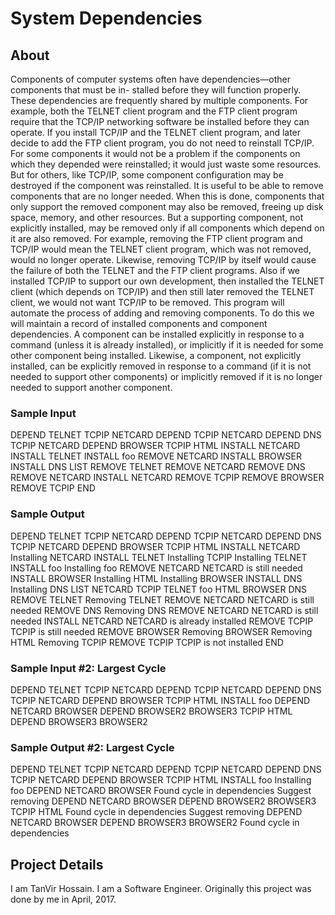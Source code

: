 # System Dependencies
## About
Components of computer systems often have dependencies—other components that must be in- stalled before they will function properly. These dependencies are frequently shared by multiple components. For example, both the TELNET client program and the FTP client program require that the TCP/IP networking software be installed before they can operate. If you install TCP/IP and the TELNET client program, and later decide to add the FTP client program, you do not need to reinstall TCP/IP.
For some components it would not be a problem if the components on which they depended were reinstalled; it would just waste some resources. But for others, like TCP/IP, some component configuration may be destroyed if the component was reinstalled.
It is useful to be able to remove components that are no longer needed. When this is done, components that only support the removed component may also be removed, freeing up disk space, memory, and other resources. But a supporting component, not explicitly installed, may be removed only if all components which depend on it are also removed. For example, removing the FTP client program and TCP/IP would mean the TELNET client program, which was not removed, would no longer operate. Likewise, removing TCP/IP by itself would cause the failure of both the TELNET and the FTP client programs. Also if we installed TCP/IP to support our own development, then installed the TELNET client (which depends on TCP/IP) and then still later removed the TELNET client, we would not want TCP/IP to be removed.
This program will automate the process of adding and removing components. To do this we will maintain a record of installed components and component dependencies. A component can be installed explicitly in response to a command (unless it is already installed), or implicitly if it is needed for some other component being installed. Likewise, a component, not explicitly installed, can be explicitly removed in response to a command (if it is not needed to support other components) or implicitly removed if it is no longer needed to support another component.

### Sample Input
DEPEND TELNET TCPIP NETCARD
DEPEND TCPIP NETCARD
DEPEND DNS TCPIP NETCARD
DEPEND BROWSER TCPIP HTML
INSTALL NETCARD
INSTALL TELNET
INSTALL foo
REMOVE NETCARD
INSTALL BROWSER
INSTALL DNS
LIST
REMOVE TELNET
REMOVE NETCARD
REMOVE DNS
REMOVE NETCARD
INSTALL NETCARD
REMOVE TCPIP
REMOVE BROWSER
REMOVE TCPIP
END

### Sample Output
DEPEND TELNET TCPIP NETCARD
DEPEND TCPIP NETCARD
DEPEND DNS TCPIP NETCARD
DEPEND BROWSER TCPIP HTML
INSTALL NETCARD
    Installing NETCARD
INSTALL TELNET
    Installing TCPIP
    Installing TELNET
INSTALL foo
    Installing foo
REMOVE NETCARD
    NETCARD is still needed
INSTALL BROWSER
    Installing HTML
    Installing BROWSER
INSTALL DNS
    Installing DNS
LIST 
    NETCARD
    TCPIP
    TELNET
    foo
    HTML
    BROWSER
    DNS
REMOVE TELNET
    Removing TELNET
REMOVE NETCARD
    NETCARD is still needed
REMOVE DNS
    Removing DNS
REMOVE NETCARD
    NETCARD is still needed
INSTALL NETCARD
    NETCARD is already installed
REMOVE TCPIP
    TCPIP is still needed
REMOVE BROWSER
    Removing BROWSER
    Removing HTML
    Removing TCPIP
REMOVE TCPIP
    TCPIP is not installed
END

### Sample Input #2: Largest Cycle
DEPEND TELNET TCPIP NETCARD
DEPEND TCPIP NETCARD
DEPEND DNS TCPIP NETCARD
DEPEND BROWSER TCPIP HTML
INSTALL foo
DEPEND NETCARD BROWSER
DEPEND BROWSER2 BROWSER3 TCPIP HTML
DEPEND BROWSER3 BROWSER2

### Sample Output #2: Largest Cycle
DEPEND TELNET TCPIP NETCARD
DEPEND TCPIP NETCARD
DEPEND DNS TCPIP NETCARD
DEPEND BROWSER TCPIP HTML
INSTALL foo
    Installing foo
DEPEND NETCARD BROWSER
    Found cycle in dependencies
    Suggest removing DEPEND NETCARD BROWSER
DEPEND BROWSER2 BROWSER3 TCPIP HTML
    Found cycle in dependencies
    Suggest removing DEPEND NETCARD BROWSER
DEPEND BROWSER3 BROWSER2
    Found cycle in dependencies


## Project Details
I am TanVir Hossain. I am a Software Engineer.
Originally this project was done by me in April, 2017. 
